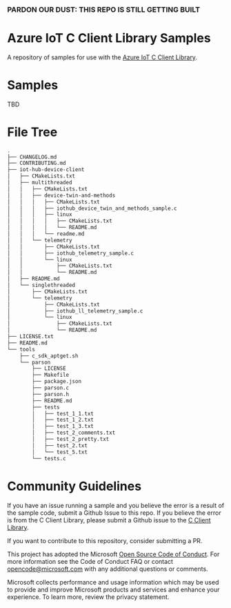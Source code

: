 ### PARDON OUR DUST: THIS REPO IS STILL GETTING BUILT
# Azure IoT C Client Library Samples

A repository of samples for use with the [Azure IoT C Client Library](https://github.com/Azure/azure-iot-sdk-c).

# Samples 

TBD

# File Tree
```bash
.
├── CHANGELOG.md
├── CONTRIBUTING.md
├── iot-hub-device-client
│   ├── CMakeLists.txt
│   ├── multithreaded
│   │   ├── CMakeLists.txt
│   │   ├── device-twin-and-methods
│   │   │   ├── CMakeLists.txt
│   │   │   ├── iothub_device_twin_and_methods_sample.c
│   │   │   ├── linux
│   │   │   │   ├── CMakeLists.txt
│   │   │   │   └── README.md
│   │   │   └── readme.md
│   │   └── telemetry
│   │       ├── CMakeLists.txt
│   │       ├── iothub_telemetry_sample.c
│   │       └── linux
│   │           ├── CMakeLists.txt
│   │           └── README.md
│   ├── README.md
│   └── singlethreaded
│       ├── CMakeLists.txt
│       └── telemetry
│           ├── CMakeLists.txt
│           ├── iothub_ll_telemetry_sample.c
│           └── linux
│               ├── CMakeLists.txt
│               └── README.md
├── LICENSE.txt
├── README.md
└── tools
    ├── c_sdk_aptget.sh
    └── parson
        ├── LICENSE
        ├── Makefile
        ├── package.json
        ├── parson.c
        ├── parson.h
        ├── README.md
        ├── tests
        │   ├── test_1_1.txt
        │   ├── test_1_2.txt
        │   ├── test_1_3.txt
        │   ├── test_2_comments.txt
        │   ├── test_2_pretty.txt
        │   ├── test_2.txt
        │   └── test_5.txt
        └── tests.c
```


# Community Guidelines

If you have an issue running a sample and you believe the error is a result of the sample code, submit a Github Issue to this repo. If you believe the error is from the C Client Library, please submit a Github issue to the [C Client Library](https://github.com/Azure/azure-iot-sdk-c/issues/new/choose).

If you want to contribute to this repository, consider submitting a PR.

This project has adopted the Microsoft [Open Source Code of Conduct](https://opensource.microsoft.com/codeofconduct). For more information see the Code of Conduct FAQ or contact opencode@microsoft.com with any additional questions or comments.

Microsoft collects performance and usage information which may be used to provide and improve Microsoft products and services and enhance your experience. To learn more, review the privacy statement.


